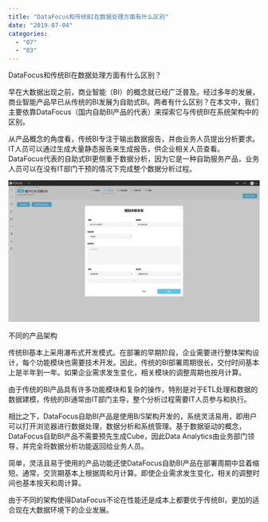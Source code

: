 ```yaml
---
title: "DataFocus和传统BI在数据处理方面有什么区别"
date: "2019-07-04"
categories: 
  - "07"
  - "03"
---
```


DataFocus和传统BI在数据处理方面有什么区别？

早在大数据出现之前，商业智能（BI）的概念就已经广泛普及。经过多年的发展，商业智能产品早已从传统的BI发展为自助式BI。两者有什么区别？在本文中，我们主要依靠DataFocus（国内自助BI产品的代表）来探索它与传统BI在系统架构中的区别。

从产品概念的角度看，传统BI专注于输出数据报告，并由业务人员提出分析要求。 IT人员可以通过生成大量静态报告来生成报告，供企业相关人员查看。 DataFocus代表的自助式BI更侧重于数据分析，因为它是一种自助服务产品，业务人员可以在没有IT部门干预的情况下完成整个数据分析过程。

![](images/word-image-110.png)

不同的产品架构

传统BI基本上采用瀑布式开发模式。在部署的早期阶段，企业需要进行整体架构设计，每个功能模块也需要技术开发。因此，传统的BI部署周期很长，交付时间基本上是半年到一年。如果企业需求发生变化，相关模块的调整周期也按月计算。

由于传统的BI产品具有许多功能模块和复杂的操作，特别是对于ETL处理和数据的数据建模，传统的BI通常由IT部门主导，整个分析过程需要IT人员参与和执行。

相比之下，DataFocus自助BI产品是使用B/S架构开发的，系统灵活易用，即用户可以打开浏览器进行数据处理，数据分析和系统管理。基于数据驱动的概念，DataFocus自助BI产品不需要预先生成Cube，因此Data Analytics由业务部门领导，并完全将数据分析功能返回给业务人员。

简单，灵活且易于使用的产品功能还使DataFocus自助BI产品在部署周期中显着缩短。通常，交货期基本上根据周和月计算。即使企业需求发生变化，相关的调整时间也基本按天和周计算。

由于不同的架构使得DataFocus不论在性能还是成本上都要优于传统BI，更加的适合现在大数据环境下的企业发展。
